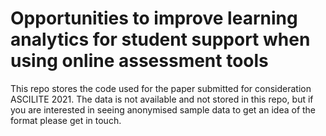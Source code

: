 # Opportunities to improve learning analytics for student support when using online assessment tools

This repo stores the code used for the paper submitted for consideration ASCILITE 2021. The data is not available and not stored in this repo, but if you are interested in seeing anonymised sample data to get an idea of the format please get in touch. 
